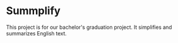# Summplify
This project is for our bachelor's graduation project. It simplifies and summarizes English text.
